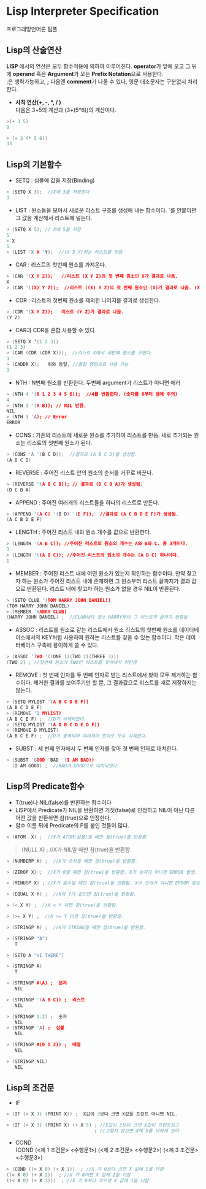 # Lisp Interpreter Specification
프로그래밍언어론 팀플

## Lisp의 산술연산

**LISP** 에서의 연산은 모두 함수적용에 의하여 이루어진다. **operator**가 앞에 오고 그 뒤에 **operand** 혹은 **Argument**가 오는 **Prefix Notation**으로 사용한다.      
;은 생략가능하고, **;** 다음엔 **comment**가 나올 수 있다, 영문 대소문자는 구분없시 처리한다.

 - __사칙 연산(+, -, *, / )__    
다음은 3+5의 계산과 (3+(5*6))의 계산이다.
```cpp
>(+ 3 5)
8
```
```cpp
> (+ 3 (* 5 6))
33
```

## Lisp의 기본함수

-	SETQ : 심볼에 값을 저장(Binding)      
```cpp  
> (SETQ X 3);  //X에 3을 저장한다 
3
```

-	LIST : 원소들을 모아서 새로운 리스트 구조를 생성해 내는 함수이다.  `를 안붙이면 그 값을 계산해서 리스트에 넣는다.
```cpp
> (SETQ X 5); // X에 5를 저장
5
> X
5
> (LIST 'X X 'Y);  //(X 5 Y)라는 리스트를 만듬
```

-	CAR : 리스트의 첫번째 원소를 가져온다.
```cpp
> (CAR '(X Y Z));   //리스트 (X Y Z)의 첫 번째 원소인 X가 결과로 나옴.       
X
> (CAR '((X) Y Z));  //리스트 ((X) Y Z)의 첫 번째 원소인 (X)가 결과로 나옴. (X)
```
-	CDR : 리스트의 첫번째 원소를 제외한 나머지를 결과로 생성한다.
```cpp
> (CDR '(X Y Z));   리스트 (Y Z)가 결과로 나옴.
(Y Z)
```
-	CAR과 CDR을 혼합 사용할 수 있다
```cpp
> (SETQ X ‘(1 2 3))
(1 2 3)
> (CAR (CDR (CDR X)));  //리스트 X에서 세번째 원소를 구한다 
3
> (CADDR X);   위와 동일, //통합 명령으로 사용 가능
3
```
-	NTH : N번째 원소를 반환한다. 두번째 argument가 리스트가 아니면 에러
```cpp
> (NTH 4 '(0 1 2 3 4 5 6));  //4를 반환한다. (숫자를 0부터 셈에 주의)
4
> (NTH 3 '(A B)); // NIL 반환. 
NIL
> (NTH 3 'A); // Error 
ERROR
```
-	CONS : 기존의 리스트에 새로운 원소를 추가하여 리스트를 만듬. 새로 추가되는 원소는 리스트의 첫번째 원소가 된다.
```cpp
> (CONS 'A '(B C D));  //결과로 (A B C D)를 생성함. 
(A B C D)
```

-	REVERSE : 주어진 리스트 안의 원소의 순서를 거꾸로 바꾼다.
```cpp
> (REVERSE '(A B C D)); // 결과로 (D C B A)가 생성됨.
(D C B A)
```
-	APPEND : 주어진 여러개의 리스트들을 하나의 리스트로 만든다.
```cpp
> (APPEND '(A C) '(B D) '(E F));  //결과로 (A C B D E F)가 생성됨. 
(A C B D E F)
```
-	LENGTH : 주어진 리스트 내의 원소 개수를 값으로 반환한다.
```cpp
> (LENGTH '(A B C)); //주어진 리스트의 원소의 개수는 A와 B와 C. 총 3개이다.
3
> (LENGTH '((A B C)); //주어진 리스트의 원소의 개수는 (A B C) 하나이다.
1
```
-	MEMBER : 주어진 리스트 내에 어떤 원소가 있는지 확인하는 함수이다. 만약 찾고자 하는 원소가 주어진 리스트 내에 존재하면 그 원소부터 리스트 끝까지가 결과 값으로 반환된다. 리스트 내에 찾고자 하는 원소가 없을 경우 NIL이 반환된다.
```cpp
> (SETQ CLUB '(TOM HARRY JOHN DANIEL))
(TOM HARRY JOHN DANIEL)
> (MEMBER 'HARRY CLUB)
(HARRY JOHN DANIEL) ;  //CLUB내의 원소 HARRY부터 그 리스트의 끝까지 반환됨
```
-	ASSOC : 리스트를 원소로 같는 리스트에서 원소 리스트의 첫번째 원소를 데이터베이스에서의 KEY처럼 사용하여 원하는 리스트를 찾을 수 있는 함수이다. 작은 데이터베이스 구축에 용이하게 쓸 수 있다.
```cpp
> (ASSOC 'TWO '((ONE 1)(TWO 2)(THREE 3)))
(TWO 2) ; //첫번째 원소가 TWO인 리스트를 찾아내서 리턴함
```
-	REMOVE : 첫 번째 인자를 두 번째 인자로 받는 리스트에서 찾아 모두 제거하는 함수이다.
제거한 결과를 보여주기만 할 뿐, 그 결과값으로 리스트를 새로 저장하지는 않는다. 
```cpp
> (SETQ MYLIST '(A B C D E F))
(A B C D E F)
> (REMOVE 'D MYLIST)
(A B C E F) ;  //D가 삭제되었다.
> (SETQ MYLIST '(A D B C D E D F))
> (REMOVE D MYLIST)
(A B C E F) ;  //D가 중복되어 여러개가 있어도 모두 삭제한다.
```
-	SUBST : 세 번째 인자에서 두 번째 인자를 찾아 첫 번째 인자로 대치한다.
```cpp
> (SUBST 'GOOD 'BAD '(I AM BAD))
  (I AM GOOD) ;  //BAD가 GOOD으로 대치되었다.
```

## Lisp의 Predicate함수
-	T(true)나 NIL(false)를 반환하는 함수이다
-	LISP에서 Predicate가 NIL을 반환하면 거짓(false)로 인정하고 NIL이 아닌 다른 어떤 값을 반환하면 참(true)으로 인정한다. 
-	함수 이름 뒤에 Predicate의 P를 붙인 것들이 많다.
```cpp
> (ATOM  X) ;  //X가 ATOM(심볼)일 때만 참(true)를 반환함.
```
> (NULL X) ;  //X가 NIL일 때만 참(true)을 반환함.
```cpp
> (NUMBERP X) ;  //X가 숫자일 때만 참(true)을 반환함.
```
```cpp
> (ZEROP X) ;  //X가 0일 때만 참(true)을 반환함. X가 숫자가 아니면 ERROR 발생.
```
```cpp
> (MINUSP X) ; //X가 음수일 때만 참(true)을 반환함. X가 숫자가 아니면 ERROR 발생.
```
```cpp
> (EQUAL X Y) ;  //X와 Y가 같으면 참(true)을 반환함.
```
```cpp
> (< X Y) ;  //X < Y 이면 참(true)을 반환함.
```
```cpp
> (>= X Y) ;  //X >= Y 이면 참(true)을 반환함.
```
```cpp
> (STRINGP X) ;  //X가 STRING일 때만 참(true)을 반환함.
```
```cpp
> (STRINGP "A")
   T
```
```cpp
> (SETQ A "HI THERE")
```
```cpp
> (STRINGP A)
   T
```
```cpp
> (STRINGP #\A) ;  문자
   NIL
```
```cpp
> (STRINGP '(A B C)) ;  리스트
   NIL
```
```cpp
> (STRINGP 1.2) ;  숫자
   NIL
> (STRINGP 'A) ;  심볼
   NIL
```
```cpp
> (STRINGP #(0 1 2)) ;  배열
   NIL
```
```cpp
> (STRINGP NIL)
   NIL
```
## Lisp의 조건문
-	IF
```cpp
> (IF (> X 3) (PRINT X)) ;  X값이 3보다 크면 X값을 프린트 아니면 NIL.
```
```cpp
> (IF (> X 3) (PRINT X) (+ X 5) ; //X값이 3보다 크면 X값이 프린트되고
                                ; //그렇지 않으면 X에 5를 더하게 된다
```

-	COND        
 (COND (<제 1 조건문> <수행문1>)
         (<제 2 조건문> <수행문2>)
         (<제 3 조건문> <수행문3>)
```cpp
> (COND ((> X 0) (+ X 1))  ; //X 가 0보다 크면 X 값에 1을 더함
((= X 0) (+ X 2))  ; //X 가 0이면 X 값에 2을 더함
((< X 0) (+ X 3)))  ; //X 가 0보다 작으면 X 값에 3을 더함
```
